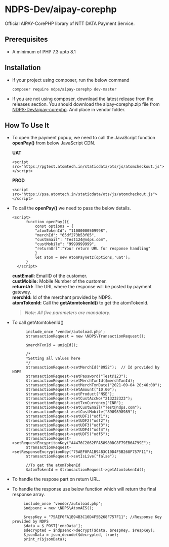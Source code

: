 # NDPS-Dev/aipay-corephp
Official AIPAY-CorePHP library of NTT DATA Payment Service.

## Prerequisites
- A minimum of PHP 7.3 upto 8.1

## Installation
- If your project using composer, run the below command   
   ```  
   composer require ndps/aipay-corephp dev-master  
   ```
- If you are not using composer, download the latest release from the releases section. You should download the aipay-corephp.zip file from [NDPS-Dev/aipay-corephp](https://github.com/NDPS-Dev/aipay-corephp). And place in vendor folder.  

## How To Use It
- To open the payment popup, we need to call the JavaScript function **openPay()** from below JavaScript CDN.   

  **UAT**
  ```
  <script src="https://pgtest.atomtech.in/staticdata/ots/js/atomcheckout.js"></script>
  ```
  
  **PROD**
  ```
  <script src="https://psa.atomtech.in/staticdata/ots/js/atomcheckout.js"></script>
  ```
- To call the **openPay()** we need to pass the below details.
  ```
  <script>
        function openPay(){
            const options = {
            "atomTokenId": "11000000509998",
            "merchId": "65df273b53f05",
            "custEmail": "Test124@ndps.com",
            "custMobile": "9999999999",
            "returnUrl":"Your return URL for response handling"
            }
            let atom = new AtomPaynetz(options,'uat');
        }
    </script>
  ```
     **custEmail:** EmailID of the customer.   
     **custMobile:** Mobile Number of the customer.   
     **returnUrl:** The URL where the response will be posted by payment gateway.   
     **merchId:** Id of the merchant provided by NDPS.   
     **atomTokenId:** Call the **getAtomtokenId()** to get the atomTokenId.  
  ><em>Note: All five parameters are mandatory.</em>

- To call getAtomtokenId()

  ```
        include_once 'vendor/autoload.php';
        $transactionRequest = new \NDPS\TransactionRequest();

        $merchTxnId = uniqId();

        /*
        *Setting all values here
        */
        $transactionRequest->setMerchId("8952");  // Id provided by NDPS
        $transactionRequest->setPassword("Test@123");
        $transactionRequest->setMerchTxnId($merchTxnId);
        $transactionRequest->setMerchTxnDate("2021-09-04 20:46:00");
        $transactionRequest->setAmount("10.00");
        $transactionRequest->setProduct("NSE");
        $transactionRequest->setCustAccNo("213232323");
        $transactionRequest->setTxnCurrency("INR");
        $transactionRequest->setCustEmail("Test@ndps.com");
        $transactionRequest->setCustMobile("8989898989");
        $transactionRequest->setUDF1("udf1");
        $transactionRequest->setUDF2("udf2");
        $transactionRequest->setUDF3("udf3");
        $transactionRequest->setUDF4("udf4");
        $transactionRequest->setUDF5("udf5");
        $transactionRequest->setRequestEncypritonKey("A4476C2062FFA58980DC8F79EB6A799E");
        $transactionRequest->setResponseEncryptionKey("75AEF0FA1B94B3C10D4F5B268F757F11");
        $transactionRequest->setIsLive("false");

        //To get the atomTokenId
        $atomTokenId = $transactionRequest->getAtomtokenId(); 
  ```
- To handle the respose part on return URL.
- To handle the response use below function which will return the final response array.
  ```
       include_once 'vendor/autoload.php';
       $ndpsenc = new \NDPS\AtomAES();
   
       $respKey = "75AEF0FA1B94B3C10D4F5B268F757F11"; //Response Key provided by NDPS
       $data = $_POST['encData'];
       $decrypted = $ndpsenc->decrypt($data, $respKey, $respKey);
       $jsonData = json_decode($decrypted, true);
       print_r($jsonData);
  ```
  
  
